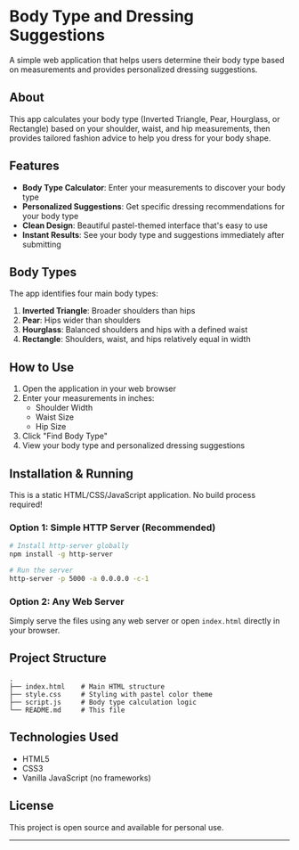 # Body Type and Dressing Suggestions

A simple web application that helps users determine their body type based on measurements and provides personalized dressing suggestions.

## About

This app calculates your body type (Inverted Triangle, Pear, Hourglass, or Rectangle) based on your shoulder, waist, and hip measurements, then provides tailored fashion advice to help you dress for your body shape.

## Features

- **Body Type Calculator**: Enter your measurements to discover your body type
- **Personalized Suggestions**: Get specific dressing recommendations for your body type
- **Clean Design**: Beautiful pastel-themed interface that's easy to use
- **Instant Results**: See your body type and suggestions immediately after submitting

## Body Types

The app identifies four main body types:

1. **Inverted Triangle**: Broader shoulders than hips
2. **Pear**: Hips wider than shoulders
3. **Hourglass**: Balanced shoulders and hips with a defined waist
4. **Rectangle**: Shoulders, waist, and hips relatively equal in width

## How to Use

1. Open the application in your web browser
2. Enter your measurements in inches:
   - Shoulder Width
   - Waist Size
   - Hip Size
3. Click "Find Body Type"
4. View your body type and personalized dressing suggestions

## Installation & Running

This is a static HTML/CSS/JavaScript application. No build process required!

### Option 1: Simple HTTP Server (Recommended)

```bash
# Install http-server globally
npm install -g http-server

# Run the server
http-server -p 5000 -a 0.0.0.0 -c-1
```

### Option 2: Any Web Server

Simply serve the files using any web server or open `index.html` directly in your browser.

## Project Structure

```
.
├── index.html    # Main HTML structure
├── style.css     # Styling with pastel color theme
├── script.js     # Body type calculation logic
└── README.md     # This file
```

## Technologies Used

- HTML5
- CSS3
- Vanilla JavaScript (no frameworks)

## License

This project is open source and available for personal use.

---



